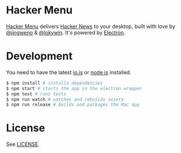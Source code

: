 # Hacker Menu

[Hacker Menu](https://hackermenu.io/) delivers [Hacker News](https://news.ycombinator.com/) to your desktop, built with love by [@jingweno](https://github.com/jingweno) & [@lokywin](https://github.com/lokywin). It's powered by [Electron](http://electron.atom.io/).

# Development

You need to have the latest [io.js](https://iojs.org) or [node.js](https://nodejs.org/) installed.

```bash
$ npm install # installs dependencies
$ npm start # starts the app in the electron wrapper
$ npm test # runs tests
$ npm run watch # watches and rebuilds assets
$ npm run release # builds and packages the Mac app
```
# License

See [LICENSE](https://github.com/jingweno/hacker-menu/blob/master/LICENSE).
